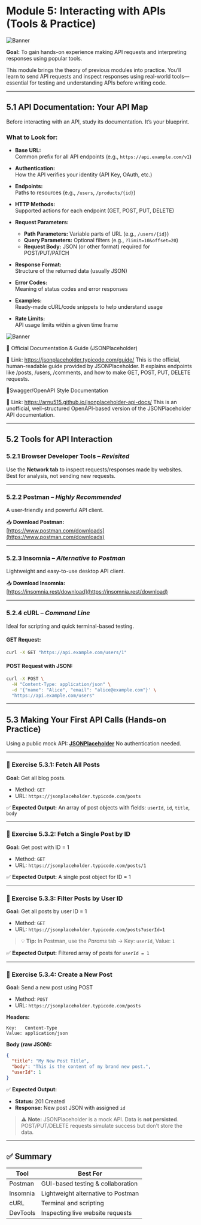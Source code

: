 
# Module 5: Interacting with APIs (Tools & Practice)


<img src="https://github.com/bhuvan-raj/API-From-Scratch/blob/main/Module%205/assets/api.png" alt="Banner" />

**Goal:** To gain hands-on experience making API requests and interpreting responses using popular tools.

This module brings the theory of previous modules into practice. You’ll learn to send API requests and inspect responses using real-world tools—essential for testing and understanding APIs before writing code.

---

## 5.1 API Documentation: Your API Map

Before interacting with an API, study its documentation. It’s your blueprint.

### What to Look for:

- **Base URL:**  
  Common prefix for all API endpoints (e.g., `https://api.example.com/v1`)

- **Authentication:**  
  How the API verifies your identity (API Key, OAuth, etc.)

- **Endpoints:**  
  Paths to resources (e.g., `/users`, `/products/{id}`)

- **HTTP Methods:**  
  Supported actions for each endpoint (GET, POST, PUT, DELETE)

- **Request Parameters:**  
  - **Path Parameters:** Variable parts of URL (e.g., `/users/{id}`)  
  - **Query Parameters:** Optional filters (e.g., `?limit=10&offset=20`)  
  - **Request Body:** JSON (or other format) required for POST/PUT/PATCH

- **Response Format:**  
  Structure of the returned data (usually JSON)

- **Error Codes:**  
  Meaning of status codes and error responses

- **Examples:**  
  Ready-made cURL/code snippets to help understand usage

- **Rate Limits:**  
  API usage limits within a given time frame


<img src="https://github.com/bhuvan-raj/API-From-Scratch/blob/main/Module%205/assets/api.gif" alt="Banner" />


🔹 Official Documentation & Guide (JSONPlaceholder)

📎 Link: https://jsonplaceholder.typicode.com/guide/
This is the official, human-readable guide provided by JSONPlaceholder. It explains endpoints like /posts, /users, /comments, and how to make GET, POST, PUT, DELETE requests.

🔹Swagger/OpenAPI Style Documentation

📎 Link: https://arnu515.github.io/jsonplaceholder-api-docs/
This is an unofficial, well-structured OpenAPI-based version of the JSONPlaceholder API documentation. 

---

## 5.2 Tools for API Interaction

### 5.2.1 Browser Developer Tools – *Revisited*

Use the **Network tab** to inspect requests/responses made by websites. Best for analysis, not sending new requests.

---

### 5.2.2 Postman – *Highly Recommended*

A user-friendly and powerful API client.

📥 **Download Postman:**  
[https://www.postman.com/downloads](https://www.postman.com/downloads)

---

### 5.2.3 Insomnia – *Alternative to Postman*

Lightweight and easy-to-use desktop API client.

📥 **Download Insomnia:**  
[https://insomnia.rest/download](https://insomnia.rest/download)

---

### 5.2.4 cURL – *Command Line*

Ideal for scripting and quick terminal-based testing.

#### GET Request:
```bash
curl -X GET "https://api.example.com/users/1"
````

#### POST Request with JSON:

```bash
curl -X POST \
  -H "Content-Type: application/json" \
  -d '{"name": "Alice", "email": "alice@example.com"}' \
  "https://api.example.com/users"
```

---


## 5.3 Making Your First API Calls (Hands-on Practice)

Using a public mock API: **[JSONPlaceholder](https://jsonplaceholder.typicode.com)**
No authentication needed.

---

### 🔹 Exercise 5.3.1: Fetch All Posts

**Goal:** Get all blog posts.

* Method: `GET`
* URL: `https://jsonplaceholder.typicode.com/posts`

✅ **Expected Output:**
An array of post objects with fields: `userId`, `id`, `title`, `body`

---

### 🔹 Exercise 5.3.2: Fetch a Single Post by ID

**Goal:** Get post with ID = 1

* Method: `GET`
* URL: `https://jsonplaceholder.typicode.com/posts/1`

✅ **Expected Output:**
A single post object for ID = 1

---

### 🔹 Exercise 5.3.3: Filter Posts by User ID

**Goal:** Get all posts by user ID = 1

* Method: `GET`
* URL: `https://jsonplaceholder.typicode.com/posts?userId=1`

> 💡 **Tip:** In Postman, use the *Params* tab → Key: `userId`, Value: `1`

✅ **Expected Output:**
Filtered array of posts for `userId = 1`

---

### 🔹 Exercise 5.3.4: Create a New Post

**Goal:** Send a new post using POST

* Method: `POST`
* URL: `https://jsonplaceholder.typicode.com/posts`

**Headers:**

```
Key:   Content-Type
Value: application/json
```

**Body (raw JSON):**

```json
{
  "title": "My New Post Title",
  "body": "This is the content of my brand new post.",
  "userId": 1
}
```

✅ **Expected Output:**

* **Status:** 201 Created
* **Response:** New post JSON with assigned `id`

> ⚠️ **Note:** JSONPlaceholder is a mock API. Data is **not persisted**. POST/PUT/DELETE requests simulate success but don’t store the data.

---

## ✅ Summary

| Tool     | Best For                           |
| -------- | ---------------------------------- |
| Postman  | GUI-based testing & collaboration  |
| Insomnia | Lightweight alternative to Postman |
| cURL     | Terminal and scripting             |
| DevTools | Inspecting live website requests   |


